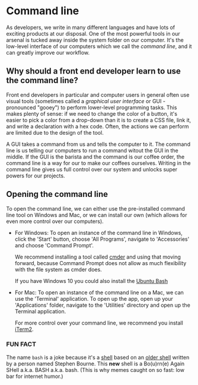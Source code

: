 # Command line

As developers, we write in many different languages and have lots of exciting products at our disposal. One of the most powerful tools in our arsenal is tucked away inside the system folder on our computer. It's the low-level interface of our computers which we call the _command line_, and it can greatly improve our workflow.

## Why should a front end developer learn to use the command line?

Front end developers in particular and computer users in general often use visual tools (sometimes called a _graphical user interface_ or GUI - pronounced "gooey") to perform lower-level programming tasks. This makes plenty of sense: if we need to change the color of a button, it's easier to pick a color from a drop-down than it is to create a CSS file, link it, and write a declaration with a hex code. Often, the actions we can perform are limited due to the design of the tool. 

A GUI takes a command from us and tells the computer to it. The command line is us telling our computers to run a command witout the GUI in the middle. If the GUI is the barista and the command is our coffee order, the command line is a way for our to make our coffees ourselves. Writing in the command line gives us full control over our system and unlocks super powers for our projects.

## Opening the command line

To open the command line, we can either use the pre-installed command line tool on Windows and Mac, or we can install our own (which allows for even more control over our computers).

* For Windows:
  To open an instance of the command line in Windows, click the 'Start' button, choose 'All Programs', navigate to 'Accessories' and choose 'Command Prompt'.

  We recommend installing a tool called [cmder](http://cmder.net/) and using that moving forward, because Command Prompt does not allow as much flexibility with the file system as cmder does.

  If you have Windows 10 you could also install the [Ubuntu Bash](http://www.howtogeek.com/249966/how-to-install-and-use-the-linux-bash-shell-on-windows-10/)

* For Mac:
  To open an instance of the command line on a Mac, we can use the 'Terminal' application. To open up the app, open up your 'Applications' folder, navigate to the 'Utilities' directory and open up the Terminal application.

  For more control over your command line, we recommend you install [iTerm2](http://iterm2.com/).

### FUN FACT

The name `bash` is a joke because it's a [shell](https://en.wikipedia.org/wiki/Shell_(computing)) based on an [older shell](https://en.wikipedia.org/wiki/Bourne_shell) written by a person named Stephen Bourne. This **new** shell is a Bo(u)rn(e) Again SHell a.k.a. BASH a.k.a. bash. (This is why memes caught on so fast: low bar for internet humor.)